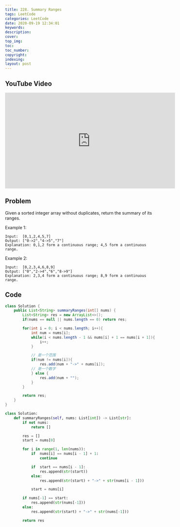 ```yaml
---
title: 228. Summary Ranges
tags: LeetCode
categories: LeetCode
date: 2020-09-19 12:34:01
keywords:
description:
cover:
top_img:
toc:
toc_number:
copyright:
indexing:
layout: post
---
```


## YouTube Video

<iframe width="560" height="315" src="https://www.youtube.com/embed/CQC8rmyjAkg" frameborder="0" allow="accelerometer; autoplay; clipboard-write; encrypted-media; gyroscope; picture-in-picture" allowfullscreen></iframe>

## Problem

Given a sorted integer array without duplicates, return the summary of its ranges.

Example 1:

```
Input:  [0,1,2,4,5,7]
Output: ["0->2","4->5","7"]
Explanation: 0,1,2 form a continuous range; 4,5 form a continuous range.
```

Example 2:

```
Input:  [0,2,3,4,6,8,9]
Output: ["0","2->4","6","8->9"]
Explanation: 2,3,4 form a continuous range; 8,9 form a continuous range.
```

## Code

```java
class Solution {
    public List<String> summaryRanges(int[] nums) {
        List<String> res = new ArrayList<>();
        if(nums == null || nums.length == 0) return res;

        for(int i = 0; i < nums.length; i++){
            int num = nums[i];
            while(i < nums.length - 1 && nums[i] + 1 == nums[i + 1]){
                i++;
            }

            // 是一个范围
            if(num != nums[i]){
                res.add(num + "->" + nums[i]);
            // 是一个数字
            } else {
                res.add(num + "");
            }
        }

        return res;
    }
}
```

```python
class Solution:
    def summaryRanges(self, nums: List[int]) -> List[str]:
        if not nums:
            return []

        res = []
        start = nums[0]

        for i in range(1, len(nums)):
            if  nums[i] == nums[i - 1] + 1:
                continue

            if  start == nums[i - 1]:
                res.append(str(start))
            else:
                res.append(str(start) + "->" + str(nums[i - 1]))

            start = nums[i]

        if nums[-1] == start:
            res.append(str(nums[-1]))
        else:
            res.append(str(start) + "->" + str(nums[-1]))

        return res
```

